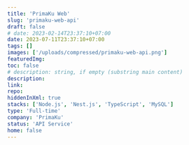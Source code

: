 ```yaml
---
title: 'PrimaKu Web'
slug: 'primaku-web-api'
draft: false
# date: 2023-02-14T23:37:10+07:00
date: 2023-07-11T23:37:10+07:00
tags: []
images: ['/uploads/compressed/primaku-web-api.png']
featuredImg:
toc: false
# description: string, if empty (substring main content)
description:
link:
repo:
hiddenInXml: true
stacks: ['Node.js', 'Nest.js', 'TypeScript', 'MySQL']
type: 'Full-time'
company: 'PrimaKu'
status: 'API Service'
home: false
---
```

